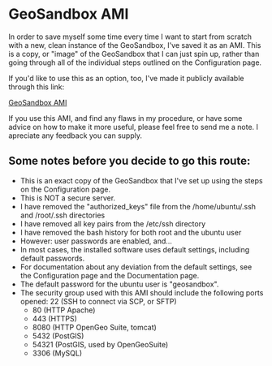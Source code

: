 GeoSandbox AMI 
===============

In order to save myself some time every time I want to start from scratch with a new, clean instance of the GeoSandbox, I've saved it as an AMI. This is a copy, or "image" of the GeoSandbox that I can just spin up, rather than going through all of the individual steps outlined on the Configuration page.

If you'd like to use this as an option, too, I've made it publicly available through this link:

[GeoSandbox AMI](https://console.aws.amazon.com/ec2/home?region=us-east-1#launchAmi=ami-ba8eead3)

If you use this AMI, and find any flaws in my procedure, or have some advice on how to make it more useful, please feel free to send me a note. I apreciate any feedback you can supply.

Some notes before you decide to go this route:
----------------------------------------------

- This is an exact copy of the GeoSandbox that I've set up using the steps on the Configuration page.
- This is NOT a secure server.
- I have removed the "authorized_keys" file from the /home/ubuntu/.ssh and /root/.ssh directories
- I have removed all key pairs from the /etc/ssh directory
- I have removed the bash history for both root and the ubuntu user
- However: user passwords are enabled, and...
- In most cases, the installed software uses default settings, including default passwords.
- For documentation about any deviation from the default settings, see the Configuration page and the Documentation page.
- The default password for the ubuntu user is "geosandbox".
- The security group used with this AMI should include the following ports opened: 22 (SSH to connect via SCP, or SFTP)
	- 80 (HTTP Apache)
	- 443 (HTTPS)
	- 8080 (HTTP OpenGeo Suite, tomcat)
	- 5432 (PostGIS)
	- 54321 (PostGIS, used by OpenGeoSuite)
	- 3306 (MySQL)

